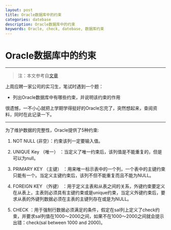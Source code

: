 ```yaml
---
layout: post
title: Oracle数据库中的约束
categories: datebase
description: Oracle数据库中的约束
keywords: Oracle, check, datebase, 数据库约束
---
```


# Oracle数据库中的约束
-------------
>注：本文参考自[文章](http://www.cnblogs.com/Ronger/archive/2011/10/10/2205515.html)

上周应聘一家公司的实习生，笔试时遇到一个题：

 - 列出Oracle数据库中有哪些约束，并说明该约束的作用

很遗憾，一不小心就把上学期学得挺好的Oracle忘完了，突然想起来，查阅资料，同时在此记录一下。

----------

为了维护数据的完整性，Oracle提供了5种约束:

 1. NOT NULL  (非空）：约束该列一定要输入值。

 1. UNIQUE Key  （唯一） ：当定义了唯一约束后，该列值是不能重复的，但是可以为null。
 
 2. PRIMARY KEY   （主键） ：用来唯一标示表中的一个列，一个表中的主键约束只能有一个。当定义主键约束后，该列不但不能重复而且不能为NULL。
 
 3. FOREIGN KEY  （外键） ：用于定义主表和从表之间的关系，外键约束要定义在从表上，主表则必须具有主键约束或是unique约束，当定义外键约束后，要求从表的外键列数据必须在主表的主键列存在或是为NULL。
 
 4. CHECK ：用于强制行数据必须满足的条件，假定在sal列上定义了check约束，并要求sal列值在1000～2000之间，如果不在1000～2000之间就会提示出错：check(sal between 1000 and 2000)。